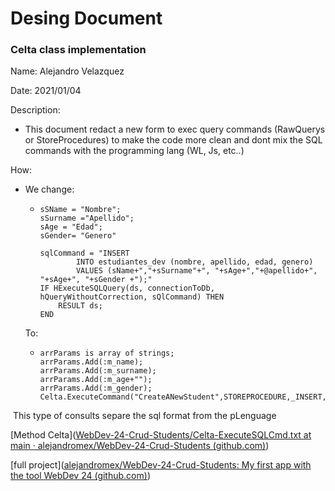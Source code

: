 # Desing Document

### Celta class implementation





Name: Alejandro Velazquez

Date: 2021/01/04

Description:

- This document redact a new form to exec query commands (RawQuerys or StoreProcedures) to make the code more clean and dont mix the SQL commands with the programming lang (WL, Js, etc..)



How:

* We change:

  * 	sSName = "Nombre";
    	sSurname ="Apellido";
    	sAge = "Edad";
    	sGender= "Genero"
    	
    	sqlCommand = "INSERT 
    			INTO estudiantes_dev (nombre, apellido, edad, genero) 
    			VALUES (sName+","+sSurname"+", "+sAge+","+@apellido+", "+sAge+", "+sGender +");"
    	IF HExecuteSQLQuery(ds, connectionToDb, hQueryWithoutCorrection, sQlCommand) THEN
    		RESULT ds;
    	END

  To:

  * 	arrParams is array of strings;
    	arrParams.Add(:m_name);
    	arrParams.Add(:m_surname);
    	arrParams.Add(:m_age+"");
    	arrParams.Add(:m_gender);
    	Celta.ExecuteCommand("CreateANewStudent",STOREPROCEDURE,_INSERT,arrParams);



​	This type of consults separe the sql format from the pLenguage

[Method Celta]([WebDev-24-Crud-Students/Celta-ExecuteSQLCmd.txt at main · alejandromex/WebDev-24-Crud-Students (github.com)](https://github.com/alejandromex/WebDev-24-Crud-Students/blob/main/Celta-ExecuteSQLCmd.txt))

[full project]([alejandromex/WebDev-24-Crud-Students: My first app with the tool WebDev 24 (github.com)](https://github.com/alejandromex/WebDev-24-Crud-Students))

